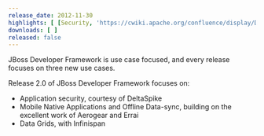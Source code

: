 ```yaml
---
release_date: 2012-11-30
highlights: [ [Security, 'https://cwiki.apache.org/confluence/display/DeltaSpike/Security+Module+Drafts'], [Mobile Native & Offline Data, ], [Data Grids, 'http://infinispan.org'] ]
downloads: [ ]
released: false
---
```


JBoss Developer Framework is use case focused, and every release focuses on three new use cases.

Release 2.0 of JBoss Developer Framework focuses on:

* Application security, courtesy of DeltaSpike
* Mobile Native Applications and Offline Data-sync, building on the excellent work of Aerogear and Errai
* Data Grids, with Infinispan
